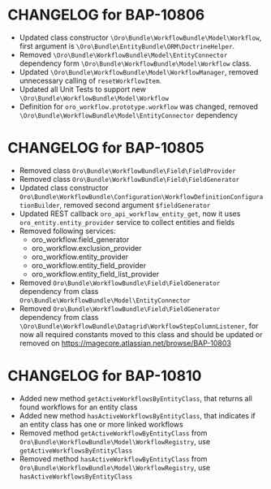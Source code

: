 CHANGELOG for BAP-10806
=======================
* Updated class constructor `\Oro\Bundle\WorkflowBundle\Model\Workflow`, first argument is `\Oro\Bundle\EntityBundle\ORM\DoctrineHelper`.
* Removed `\Oro\Bundle\WorkflowBundle\Model\EntityConnector` dependency form `\Oro\Bundle\WorkflowBundle\Model\Workflow` class.
* Updated `\Oro\Bundle\WorkflowBundle\Model\WorkflowManager`, removed unnecessary calling of `resetWorkflowItem`.
* Updated all Unit Tests to support new `\Oro\Bundle\WorkflowBundle\Model\Workflow`
* Definition for `oro_workflow.prototype.workflow` was changed, removed `\Oro\Bundle\WorkflowBundle\Model\EntityConnector` dependency

CHANGELOG for BAP-10805
=======================
* Removed class `Oro\Bundle\WorkflowBundle\Field\FieldProvider`
* Removed class `Oro\Bundle\WorkflowBundle\Field\FieldGenerator`
* Updated class constructor `Oro\Bundle\WorkflowBundle\Configuration\WorkflowDefinitionConfigurationBuilder`, removed second argument `$fieldGenerator`
* Updated REST callback `oro_api_workflow_entity_get`, now it uses `oro_entity.entity_provider` service to collect entities and fields
* Removed following services:
    * oro_workflow.field_generator
    * oro_workflow.exclusion_provider
    * oro_workflow.entity_provider
    * oro_workflow.entity_field_provider
    * oro_workflow.entity_field_list_provider
* Removed `Oro\Bundle\WorkflowBundle\Field\FieldGenerator` dependency from class `Oro\Bundle\WorkflowBundle\Model\EntityConnector`
* Removed `Oro\Bundle\WorkflowBundle\Field\FieldGenerator` dependency from class ``\Oro\Bundle\WorkflowBundle\Datagrid\WorkflowStepColumnListener``, for now all required constants moved to this class and should be updated or removed on https://magecore.atlassian.net/browse/BAP-10803

CHANGELOG for BAP-10810
=======================
* Added new method `getActiveWorkflowsByEntityClass`, that returns all found workflows for an entity class
* Added new method `hasActiveWorkflowsByEntityClass`, that indicates if an entity class has one or more linked workflows
* Removed method `getActiveWorkflowByEntityClass` from `Oro\Bundle\WorkflowBundle\Model\WorkflowRegistry`, use `getActiveWorkflowsByEntityClass`
* Removed method `hasActiveWorkflowByEntityClass` from `Oro\Bundle\WorkflowBundle\Model\WorkflowRegistry`, use `hasActiveWorkflowsByEntityClass`
